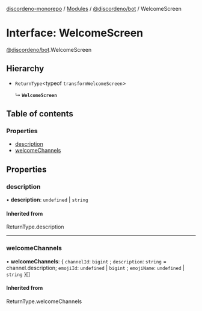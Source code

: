 [discordeno-monorepo](../README.md) / [Modules](../modules.md) / [@discordeno/bot](../modules/discordeno_bot.md) / WelcomeScreen

# Interface: WelcomeScreen

[@discordeno/bot](../modules/discordeno_bot.md).WelcomeScreen

## Hierarchy

- `ReturnType`<typeof `transformWelcomeScreen`\>

  ↳ **`WelcomeScreen`**

## Table of contents

### Properties

- [description](discordeno_bot.WelcomeScreen.md#description)
- [welcomeChannels](discordeno_bot.WelcomeScreen.md#welcomechannels)

## Properties

### description

• **description**: `undefined` \| `string`

#### Inherited from

ReturnType.description

---

### welcomeChannels

• **welcomeChannels**: { `channelId`: `bigint` ; `description`: `string` = channel.description; `emojiId`: `undefined` \| `bigint` ; `emojiName`: `undefined` \| `string` }[]

#### Inherited from

ReturnType.welcomeChannels
